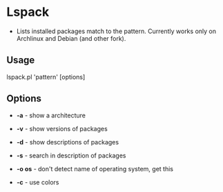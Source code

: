 # Lspack

* Lists installed packages match to the pattern. Currently works only on Archlinux and Debian (and other fork).

## Usage

lspack.pl 'pattern' [options]

## Options

* **-a** - show a architecture
* **-v** - show versions of packages
* **-d** - show descriptions of packages
* **-s** - search in description of packages
* **-o os** - don't detect name of operating system, get this

* **-c** - use colors
